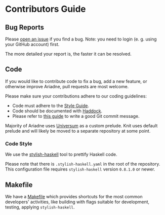 # Contributors Guide

## Bug Reports

Please [open an issue](https://issues.serokell.io/newIssue?project=AD)
if you find a bug. Note: you need to login (e. g. using your GitHub
account) first.

The more detailed your report is, the faster it can be resolved.

## Code

If you would like to contribute code to fix a bug, add a new feature, or
otherwise improve Ariadne, pull requests are most welcome.

Please make sure your contributions adhere to our coding guidelines:

*  Code must adhere to the [Style Guide](docs/code-style.md).
*  Code should be documented with [Haddock](https://www.haskell.org/haddock/doc/html/index.html).
*  Please refer to [this guide](https://chris.beams.io/posts/git-commit/) to write a good
   Git commit message.

Majority of Ariadne uses
[Universum](https://github.com/serokell/universum) as a custom
prelude. Knit uses default prelude and will likely be moved to a
separate repository at some point.

### Code Style

We use the [stylish-haskell](https://github.com/jaspervdj/stylish-haskell) tool to
prettify Haskell code.

Please note that there is `.stylish-haskell.yaml` in the root of the repository. This
configuration file requires `stylish-haskell` version `0.8.1.0` or newer.

## Makefile

We have a [Makefile](Makefile) which provides shortcuts for the most
common developers' activities, like building with flags suitable for
development, testing, applying `stylish-haskell`.
